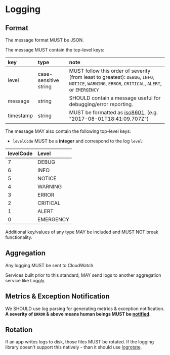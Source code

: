 # Logging

## Format

The message format MUST be JSON.

The message MUST contain the top-level keys:

| key            | type                 | note
| :------------- | :-------------       | :-------------
| level          | case-sensitive string| MUST follow this order of severity (from least to greatest): `DEBUG`, `INFO`, `NOTICE`, `WARNING`, `ERROR`, `CRITICAL`, `ALERT`, or `EMERGENCY`
| message        | string               |SHOULD contain a message useful for debugging/error reporting.
| timestamp      | string               |MUST be formatted as [iso8601](https://en.wikipedia.org/wiki/ISO_8601), (e.g. "2017-08-01T18:41:09.707Z")

The message MAY also contain the following top-level keys:

- `levelCode` MUST be a **integer** and correspond to the log `level`:

| levelCode      | Level          |
| :------------- | :------------- |
| 7              | DEBUG          |
| 6              | INFO           |
| 5              | NOTICE         |
| 4              | WARNING        |
| 3              | ERROR          |
| 2              | CRITICAL       |
| 1              | ALERT          |
| 0              | EMERGENCY      |

Additional key/values of any type MAY be included and MUST NOT break functionality.

## Aggregation

Any logging MUST be sent to CloudWatch.

Services built prior to this standard, MAY send logs to another aggregation service like Loggly.

## Metrics & Exception Notification

We SHOULD use log parsing for generating metrics & exception notification.  
**A severity of `ERROR` & above means human beings MUST be [notified](alerting.md).**

## Rotation

If an app writes logs to disk, those files MUST be rotated.
If the logging library doesn't support this natively - than it should use [logrotate](https://linux.die.net/man/8/logrotate).
